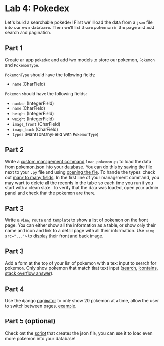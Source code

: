 

# Lab 4: Pokedex

Let's build a searchable pokedex! First we'll load the data from a `json` file into our own database. Then we'll list those pokemon in the page and add search and pagination.

## Part 1

Create an app `pokedex` and add two models to store our pokemon, `Pokemon` and `PokemonType`.

`PokemonType` should have the following fields:
- `name` (CharField)

`Pokemon` should have the following fields:
- `number` (IntegerField)
- `name` (CharField)
- `height` (IntegerField)
- `weight` (IntegerField)
- `image_front` (CharField)
- `image_back` (CharField)
- `types` (MantToManyField with `PokemonType`)

## Part 2

Write a [custom management command](../docs/01%20-%20Django%20Overview.md#custom-management-commands) `load_pokemon.py` to load the data from [pokemon.json](./pokemon.json) into your database. You can do this by saving the file next to your `.py` file and using [opening the file](../../1%20Python/docs/../../1%20Python/docs/11%20-%20FileIO.md). To handle the types, check out [many to many fields](../docs/05%20-%20Models.md#many-to-many). In the first line of your management command, you may want to delete all the records in the table so each time you run it you start with a clean slate. To verify that the data was loaded, open your admin panel and check that the pokemon are there.

## Part 3

Write a `view`, `route` and `template` to show a list of pokemon on the front page. You can either show all the information as a table, or show only their name and icon and link to a detail page with all their information. Use `<img src="...">` to display their front and back image.

## Part 3

Add a form at the top of your list of pokemon with a text input to search for pokemon. Only show pokemon that match that text input ([search](https://docs.djangoproject.com/en/3.0/topics/db/search/), [icontains](https://docs.djangoproject.com/en/3.0/ref/models/querysets/#std:fieldlookup-icontains), [stack overflow answer](https://stackoverflow.com/questions/38478635/search-using-multiple-fields-django-building-the-object-list)).

## Part 4

Use the django [paginator](https://docs.djangoproject.com/en/3.0/topics/pagination/) to only show 20 pokemon at a time, allow the user to switch between pages. [example](https://simpleisbetterthancomplex.com/tutorial/2016/08/03/how-to-paginate-with-django.html).

## Part 5 (optional)

Check out the [script](./pokedex.py) that creates the json file, you can use it to load even more pokemon into your database!

